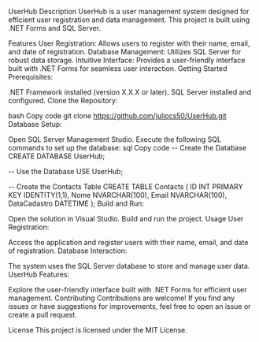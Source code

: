 UserHub
Description
UserHub is a user management system designed for efficient user registration and data management. This project is built using .NET Forms and SQL Server.

Features
User Registration: Allows users to register with their name, email, and date of registration.
Database Management: Utilizes SQL Server for robust data storage.
Intuitive Interface: Provides a user-friendly interface built with .NET Forms for seamless user interaction.
Getting Started
Prerequisites:

.NET Framework installed (version X.X.X or later).
SQL Server installed and configured.
Clone the Repository:

bash
Copy code
git clone https://github.com/juliocs50/UserHub.git
Database Setup:

Open SQL Server Management Studio.
Execute the following SQL commands to set up the database:
sql
Copy code
-- Create the Database
CREATE DATABASE UserHub;

-- Use the Database
USE UserHub;

-- Create the Contacts Table
CREATE TABLE Contacts (
   ID INT PRIMARY KEY IDENTITY(1,1),
   Nome NVARCHAR(100),
   Email NVARCHAR(100),
   DataCadastro DATETIME
);
Build and Run:

Open the solution in Visual Studio.
Build and run the project.
Usage
User Registration:

Access the application and register users with their name, email, and date of registration.
Database Interaction:

The system uses the SQL Server database to store and manage user data.
UserHub Features:

Explore the user-friendly interface built with .NET Forms for efficient user management.
Contributing
Contributions are welcome! If you find any issues or have suggestions for improvements, feel free to open an issue or create a pull request.

License
This project is licensed under the MIT License.
